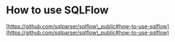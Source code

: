 # How to use SQLFlow

[https://github.com/sqlparser/sqlflow\_public#how-to-use-sqlflow](https://github.com/sqlparser/sqlflow\_public#how-to-use-sqlflow)
